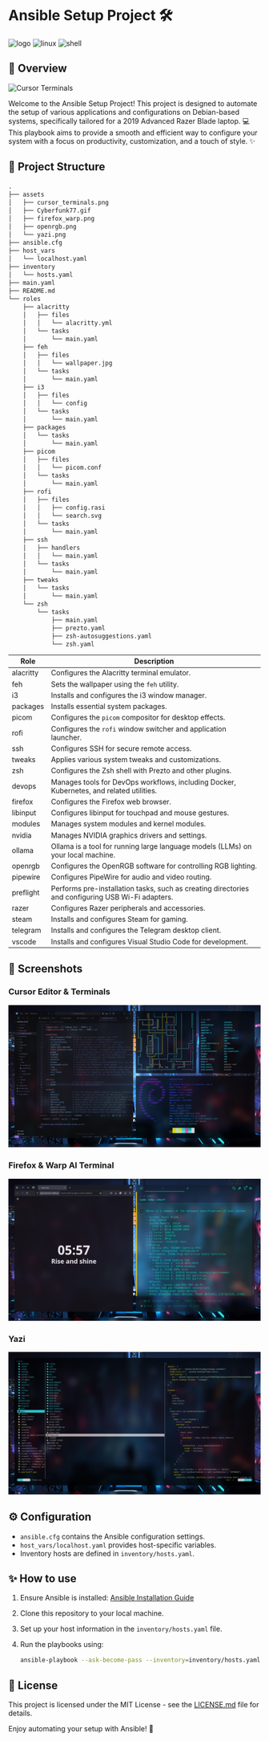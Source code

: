 # Ansible Setup Project 🛠️

![logo](https://img.shields.io/badge/Ansible-2.9.6-blue) ![linux](https://img.shields.io/badge/Linux-Debian-orange) ![shell](https://img.shields.io/badge/Shell-Zsh-green)

## 🌟 Overview

![Cursor Terminals](./assets/Cyberfunk77.gif)

Welcome to the Ansible Setup Project! This project is designed to automate the setup of various applications and configurations on Debian-based systems, specifically tailored for a 2019 Advanced Razer Blade laptop. 💻  This playbook aims to provide a smooth and efficient way to configure your system with a focus on productivity, customization, and a touch of style. ✨

## 📂 Project Structure 

```plaintext
.
├── assets
│   ├── cursor_terminals.png
│   ├── Cyberfunk77.gif
│   ├── firefox_warp.png
│   ├── openrgb.png
│   └── yazi.png
├── ansible.cfg
├── host_vars
│   └── localhost.yaml
├── inventory
│   └── hosts.yaml
├── main.yaml
├── README.md
└── roles
    ├── alacritty
    │   ├── files
    │   │   └── alacritty.yml
    │   └── tasks
    │       └── main.yaml
    ├── feh
    │   ├── files
    │   │   └── wallpaper.jpg
    │   └── tasks
    │       └── main.yaml
    ├── i3
    │   ├── files
    │   │   └── config
    │   └── tasks
    │       └── main.yaml
    ├── packages
    │   └── tasks
    │       └── main.yaml
    ├── picom
    │   ├── files
    │   │   └── picom.conf
    │   └── tasks
    │       └── main.yaml
    ├── rofi
    │   ├── files
    │   │   ├── config.rasi
    │   │   └── search.svg
    │   └── tasks
    │       └── main.yaml
    ├── ssh
    │   ├── handlers
    │   │   └── main.yaml
    │   └── tasks
    │       └── main.yaml
    ├── tweaks
    │   └── tasks
    │       └── main.yaml
    └── zsh
        └── tasks
            ├── main.yaml
            ├── prezto.yaml
            ├── zsh-autosuggestions.yaml
            └── zsh.yaml
```

| Role | Description |
|---|---|
| alacritty | Configures the Alacritty terminal emulator. |
| feh | Sets the wallpaper using the `feh` utility. |
| i3 | Installs and configures the i3 window manager. |
| packages | Installs essential system packages. |
| picom | Configures the `picom` compositor for desktop effects. |
| rofi | Configures the `rofi` window switcher and application launcher. |
| ssh | Configures SSH for secure remote access. |
| tweaks | Applies various system tweaks and customizations. |
| zsh | Configures the Zsh shell with Prezto and other plugins. |
| devops | Manages tools for DevOps workflows, including Docker, Kubernetes, and related utilities. |
| firefox | Configures the Firefox web browser. |
| libinput | Configures libinput for touchpad and mouse gestures. |
| modules | Manages system modules and kernel modules. |
| nvidia | Manages NVIDIA graphics drivers and settings. |
| ollama | Ollama is a tool for running large language models (LLMs) on your local machine. |
| openrgb | Configures the OpenRGB software for controlling RGB lighting. |
| pipewire | Configures PipeWire for audio and video routing. |
| preflight | Performs pre-installation tasks, such as creating directories and configuring USB Wi-Fi adapters. |
| razer |  Configures Razer peripherals and accessories. |
| steam | Installs and configures Steam for gaming. |
| telegram | Installs and configures the Telegram desktop client. |
| vscode | Installs and configures Visual Studio Code for development. |

## 📸 Screenshots

### Cursor Editor & Terminals
![Cursor Terminals](./assets/cursor_terminals.png)

### Firefox & Warp AI Terminal
![Firefox Warp](./assets/firefox_warp.png)

### Yazi
![Yazi](./assets/yazi.png)

## ⚙️ Configuration

- `ansible.cfg` contains the Ansible configuration settings.
- `host_vars/localhost.yaml` provides host-specific variables.
- Inventory hosts are defined in `inventory/hosts.yaml`.

## ✨ How to use

1. Ensure Ansible is installed: [Ansible Installation Guide](https://docs.ansible.com/ansible/latest/installation_guide/intro_installation.html)
2. Clone this repository to your local machine.
3. Set up your host information in the `inventory/hosts.yaml` file.
4. Run the playbooks using:

   ```sh
   ansible-playbook --ask-become-pass --inventory=inventory/hosts.yaml main.yaml --limit=local
   ```

## 📜 License

This project is licensed under the MIT License - see the [LICENSE.md](LICENSE.md) file for details.

Enjoy automating your setup with Ansible! 🚀
